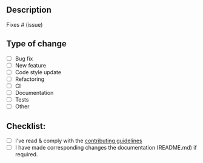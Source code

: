 ## Description

<!-- Please include a summary of the change and which issue is fixed. Please also include relevant motivation and context. List any dependencies that are required for this change.  -->

Fixes # (issue)

## Type of change

- [ ] Bug fix
- [ ] New feature
- [ ] Code style update
- [ ] Refactoring
- [ ] CI
- [ ] Documentation
- [ ] Tests
- [ ] Other

## Checklist:

- [ ] I've read & comply with the [contributing guidelines](https://github.com/calvinbui/teleport-sre-challenge/blob/main/CONTRIBUTING.md)
- [ ] I have made corresponding changes the documentation (README.md) if required.
